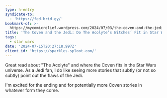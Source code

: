 ```yaml
---
type: h-entry
syndicate-to:
  - 'https://fed.brid.gy/'
bookmark-of: >-
  https://mycomicrelief.wordpress.com/2024/07/03/the-coven-and-the-jedi-do-the-acolytes-witches-fit-in-star-wars/
title: 'The Coven and the Jedi: Do The Acolyte’s Witches’ Fit in Star Wars?'
tags:
  - star wars
date: '2024-07-15T20:27:18.997Z'
client_id: 'https://sparkles.sploot.com/'
---
```

Great read about "The Acolyte" and where the Coven fits in the Star Wars universe. As a Jedi fan, I do like seeing more stories that subtly (or not so subtly) point out the flaws of the Jedi.

I'm excited for the ending and for potentially more Coven stories in whatever form they come.
